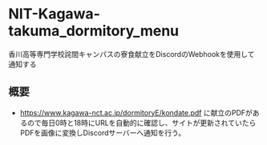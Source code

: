 # NIT-Kagawa-takuma_dormitory_menu
香川高等専門学校詫間キャンパスの寮食献立をDiscordのWebhookを使用して通知する

## 概要
  * https://www.kagawa-nct.ac.jp/dormitoryE/kondate.pdf に献立のPDFがあるので毎日0時と18時にURLを自動的に確認し、サイトが更新されていたらPDFを画像に変換しDiscordサーバーへ通知を行う。